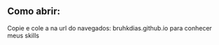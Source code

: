 ﻿##  Como abrir:
 Copie e cole a na url do navegados: bruhkdias.github.io para conhecer meus skills 

